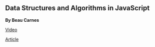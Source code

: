 
## Data Structures and Algorithms in JavaScript

**By Beau Carnes**

[Video](https://www.youtube.com/watch?v=t2CEgPsws3U&list=PLWKjhJtqVAbkso-IbgiiP48n-O-JQA9PJ&index=14&t=0s)

[Article](https://www.freecodecamp.org/news/10-common-data-structures-explained-with-videos-exercises-aaff6c06fb2b/)
